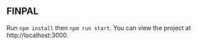 ## FINPAL

Run `npm install` then `npm run start`.
You can view the project at http://localhost:3000.